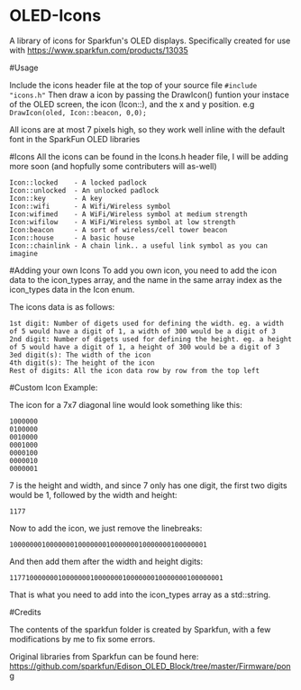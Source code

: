 # OLED-Icons
A library of icons for Sparkfun's OLED displays. Specifically created for use with https://www.sparkfun.com/products/13035

#Usage

Include the icons header file at the top of your source file 
`#include "icons.h"`
Then draw a icon by passing the DrawIcon() funtion your instace of the OLED screen, the icon (Icon::<icon name>), and the x and y position.
e.g `DrawIcon(oled, Icon::beacon, 0,0);`

All icons are at most 7 pixels high, so they work well inline with the default font in the SparkFun OLED libraries  

#Icons
All the icons can be found in the Icons.h header file, I will be adding more soon (and hopfully some contributers will as-well)
```
Icon::locked    - A locked padlock
Icon::unlocked  - An unlocked padlock
Icon::key       - A key
Icon::wifi      - A Wifi/Wireless symbol
Icon:wifimed    - A WiFi/Wireless symbol at medium strength
Icon:wifilow    - A WiFi/Wireless symbol at low strength
Icon:beacon     - A sort of wireless/cell tower beacon
Icon::house     - A basic house
Icon::chainlink - A chain link.. a useful link symbol as you can imagine 
```
#Adding your own Icons
To add you own icon, you need to add the icon data to the icon_types array, and the name in the same array index as the icon_types data in the Icon enum.

The icons data is as follows:
```
1st digit: Number of digets used for defining the width. eg. a width of 5 would have a digit of 1, a width of 300 would be a digit of 3
2nd digit: Number of digets used for defining the height. eg. a height of 5 would have a digit of 1, a height of 300 would be a digit of 3
3ed digit(s): The width of the icon
4th digit(s): The height of the icon
Rest of digits: All the icon data row by row from the top left
```
#Custom Icon Example:

The icon for a 7x7 diagonal line would look something like this:
```
1000000
0100000
0010000
0001000
0000100
0000010
0000001
```

7 is the height and width, and since 7 only has one digit, the first two digits would be 1, followed by the width and height:

`1177`

Now to add the icon, we just remove the linebreaks:

`1000000010000000100000001000000010000000100000001`

And then add them after the width and height digits:

`11771000000010000000100000001000000010000000100000001`

That is what you need to add into the icon_types array as a std::string. 

#Credits 

The contents of the sparkfun folder is created by Sparkfun, with a few modifications by me to fix some errors.

Original libraries from Sparkfun can be found here: https://github.com/sparkfun/Edison_OLED_Block/tree/master/Firmware/pong

